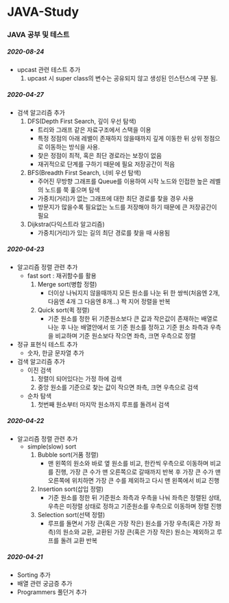 # JAVA-Study
### JAVA 공부 및 테스트

##### 2020-08-24
* upcast 관련 테스트 추가
	1. upcast 시 super class의 변수는 공유되지 않고 생성된 인스턴스에 구분 됨.

##### 2020-04-27
* 검색 알고리즘 추가
	1. DFS(Depth First Search, 깊이 우선 탐색)
		- 트리와 그래프 같은 자료구조에서 스택을 이용
		- 특정 정점의 아래 레밸이 존재하지 않을때까지 깊게 이동한 뒤 상위 정점으로 이동하는 방식을 사용.
		- 찾은 정점이 최적, 혹은 최단 경로라는 보장이 없음
		- 재귀적으로 단계를 구하기 때문에 필요 저장공간이 적음
	2. BFS(Breadth First Search, 너비 우선 탐색)
		- 주어진 무방향 그래프를 Queue를 이용하여 시작 노드와 인접한 높은 레벨의 노드를 쭉 훑으며 탐색
		- 가중치(거리)가 없는 그래프에 대한 최단 경로를 찾을 경우 사용
		- 방문지가 많을수록 필요없는 노드를 저장해야 하기 때문에 큰 저장공간이 필요
	3. Dijkstra(다익스트라 알고리즘)
		- 가중치(거리)가 있는 길의 최단 경로를 찾을 때 사용됨
		
##### 2020-04-23
* 알고리즘 정렬 관련 추가
	- fast sort
	: 재귀함수를 활용
		1. Merge sort(병합 정렬)
			+ 더이상 나눠지지 않을때까지 모든 원소를 나눈 뒤 한 쌍씩(처음엔 2개, 다음엔 4개 그 다음엔 8개...) 짝 지어 정렬을 반복
		2. Quick sort(퀵 정렬)
			+ 기준 원소를 정한 뒤 기준원소보다 큰 값과 작은값이 존재하는 배열로 나눈 후 나눈 배열안에서 또 기준 원소를 정하고 기준 원소 좌측과 우측을 비교하며 기준 원소보다 작으면 좌측, 크면 우측으로 정렬
* 정규 표현식 테스트 추가
	- 숫자, 한글 문자열 추가
* 검색 알고리즘 추가
	- 이진 검색
		1. 정렬이 되어있다는 가정 하에 검색
		2. 중앙 원소를 기준으로 찾는 값이 작으면 좌측, 크면 우측으로 검색
	- 순차 탐색
		1. 첫번째 원소부터 마지막 원소까지 루프를 돌려서 검색

##### 2020-04-22
* 알고리즘 정렬 관련 추가
	- simple(slow) sort
		1. Bubble sort(거품 정렬)
  			+ 맨 왼쪽의 원소와 바로 옆 원소를 비교, 한칸씩 우측으로 이동하며 비교를 진행, 가장 큰 수가 맨 오른쪽으로 갈때까지 반복 후 가장 큰 수가 맨 오른쪽에 위치하면 가장 큰 수를 제외하고 다시 맨 왼쪽에서 비교 진행
		2. Insertion sort(삽입 정렬)
			+ 기준 원소를 정한 뒤 기준원소 좌측과 우측을 나눠 좌측은 정렬된 상태, 우측은 미정렬 상태로 정하고 기준원소를 우측으로 이동하며 정렬 진행
		3. Selection sort(선택 정렬)
			+ 루프를 돌면서 가장 큰(혹은 가장 작은) 원소를 가장 우측(혹은 가장 좌측)의 원소와 교환, 교환된 가장 큰(혹은 가장 작은) 원소는 제외하고 루프를 돌려 교환 반복
		
		
##### 2020-04-21
* Sorting 추가
* 배열 관련 궁금증 추가
* Programmers 풀던거 추가
		